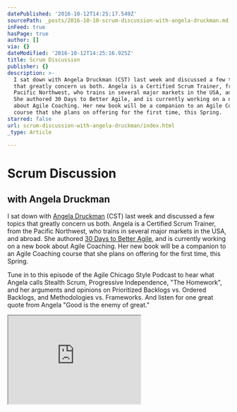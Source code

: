 ```yaml
---
datePublished: '2016-10-12T14:25:17.549Z'
sourcePath: _posts/2016-10-10-scrum-discussion-with-angela-druckman.md
inFeed: true
hasPage: true
author: []
via: {}
dateModified: '2016-10-12T14:25:16.925Z'
title: Scrum Discussion
publisher: {}
description: >-
  I sat down with Angela Druckman (CST) last week and discussed a few topics
  that greatly concern us both. Angela is a Certified Scrum Trainer, from the
  Pacific Northwest, who trains in several major markets in the USA, and abroad.
  She authored 30 Days to Better Agile, and is currently working on a new book
  about Agile Coaching. Her new book will be a companion to an Agile Coaching
  course that she plans on offering for the first time, this Spring.
starred: false
url: scrum-discussion-with-angela-druckman/index.html
_type: Article

---
```

# Scrum Discussion

## with Angela Druckman

I sat down with [Angela Druckman][0] (CST) last week and discussed a few topics that greatly concern us both. Angela is a Certified Scrum Trainer, from the Pacific Northwest, who trains in several major markets in the USA, and abroad. She authored [30 Days to Better Agile][1], and is currently working on a new book about Agile Coaching. Her new book will be a companion to an Agile Coaching course that she plans on offering for the first time, this Spring.

Tune in to this episode of the Agile Chicago Style Podcast to hear what Angela calls Stealth Scrum, Progressive Independence, "The Homework", and her arguments and opinions on Prioritized Backlogs vs. Ordered Backlogs, and Methodologies vs. Frameworks. And listen for one great quote from Angela "Good is the enemy of great."

<iframe src="https://the-grid.github.io/ed-userhtml/?g=eJxlUF1vwjAM_CtRpD0WFxBMmih_ZcqHoRaOXSWpuu7XL4U39na-s-7OvtAtu4Sm1JVxsF5zxPxlRAWtKTkMFmCsiU_dxG7FvGPyZZVd0ASYPEbAiYpGBIpwPPbn0-cBRqT7WOHQ97BQrCOcG6ojJoRSnUSXY5dICNxcW9BPBdGmz8mLI4YVy1PZEjdlysjq4gZFv11sjlS2KVLGUEkFvAuPpdk2tgsujAg1zwjWvKoMtnWx5llmsPu-_2jHhazMJPfBilpjHLMut5m5CYhiFvQPqu9s0t93Sv_tlDfmeoHXm69_vnmFVQ" height="200" style=""></iframe>



[0]: http://angeladruckman.com/ "The Druckman Company"
[1]: http://angeladruckman.com/30-days-to-better-agile "Book: 30 Days to Better Agile"